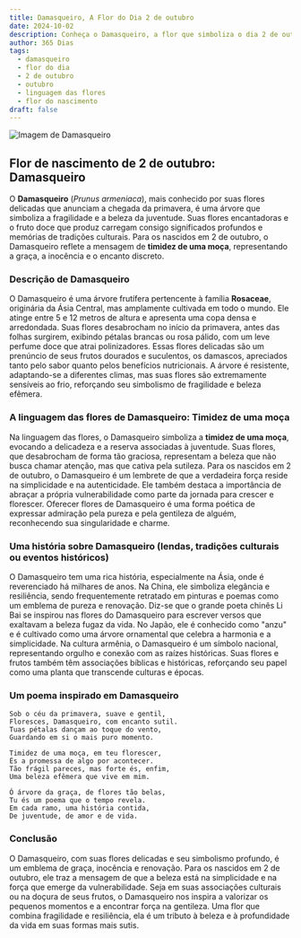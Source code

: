 ```yaml
---
title: Damasqueiro, A Flor do Dia 2 de outubro
date: 2024-10-02
description: Conheça o Damasqueiro, a flor que simboliza o dia 2 de outubro e seu significado 'Timidez de uma moça'. Explore a beleza e o simbolismo desta flor encantadora.
author: 365 Dias
tags:
  - damasqueiro
  - flor do dia
  - 2 de outubro
  - outubro
  - linguagem das flores
  - flor do nascimento
draft: false
---
```


![Imagem de Damasqueiro](https://cdn.pixabay.com/photo/2018/02/20/16/15/flowers-3168025_640.jpg#center)


## Flor de nascimento de 2 de outubro: Damasqueiro

O **Damasqueiro** (_Prunus armeniaca_), mais conhecido por suas flores delicadas que anunciam a chegada da primavera, é uma árvore que simboliza a fragilidade e a beleza da juventude. Suas flores encantadoras e o fruto doce que produz carregam consigo significados profundos e memórias de tradições culturais. Para os nascidos em 2 de outubro, o Damasqueiro reflete a mensagem de **timidez de uma moça**, representando a graça, a inocência e o encanto discreto.

### Descrição de Damasqueiro

O Damasqueiro é uma árvore frutífera pertencente à família **Rosaceae**, originária da Ásia Central, mas amplamente cultivada em todo o mundo. Ele atinge entre 5 e 12 metros de altura e apresenta uma copa densa e arredondada. Suas flores desabrocham no início da primavera, antes das folhas surgirem, exibindo pétalas brancas ou rosa pálido, com um leve perfume doce que atrai polinizadores. Essas flores delicadas são um prenúncio de seus frutos dourados e suculentos, os damascos, apreciados tanto pelo sabor quanto pelos benefícios nutricionais. A árvore é resistente, adaptando-se a diferentes climas, mas suas flores são extremamente sensíveis ao frio, reforçando seu simbolismo de fragilidade e beleza efêmera.

### A linguagem das flores de Damasqueiro: Timidez de uma moça

Na linguagem das flores, o Damasqueiro simboliza a **timidez de uma moça**, evocando a delicadeza e a reserva associadas à juventude. Suas flores, que desabrocham de forma tão graciosa, representam a beleza que não busca chamar atenção, mas que cativa pela sutileza. Para os nascidos em 2 de outubro, o Damasqueiro é um lembrete de que a verdadeira força reside na simplicidade e na autenticidade. Ele também destaca a importância de abraçar a própria vulnerabilidade como parte da jornada para crescer e florescer. Oferecer flores de Damasqueiro é uma forma poética de expressar admiração pela pureza e pela gentileza de alguém, reconhecendo sua singularidade e charme.

### Uma história sobre Damasqueiro (lendas, tradições culturais ou eventos históricos)

O Damasqueiro tem uma rica história, especialmente na Ásia, onde é reverenciado há milhares de anos. Na China, ele simboliza elegância e resiliência, sendo frequentemente retratado em pinturas e poemas como um emblema de pureza e renovação. Diz-se que o grande poeta chinês Li Bai se inspirou nas flores do Damasqueiro para escrever versos que exaltavam a beleza fugaz da vida. No Japão, ele é conhecido como "anzu" e é cultivado como uma árvore ornamental que celebra a harmonia e a simplicidade. Na cultura armênia, o Damasqueiro é um símbolo nacional, representando orgulho e conexão com as raízes históricas. Suas flores e frutos também têm associações bíblicas e históricas, reforçando seu papel como uma planta que transcende culturas e épocas.

### Um poema inspirado em Damasqueiro

```
Sob o céu da primavera, suave e gentil,  
Floresces, Damasqueiro, com encanto sutil.  
Tuas pétalas dançam ao toque do vento,  
Guardando em si o mais puro momento.  

Timidez de uma moça, em teu florescer,  
És a promessa de algo por acontecer.  
Tão frágil pareces, mas forte és, enfim,  
Uma beleza efêmera que vive em mim.  

Ó árvore da graça, de flores tão belas,  
Tu és um poema que o tempo revela.  
Em cada ramo, uma história contida,  
De juventude, de amor e de vida.  
```

### Conclusão

O Damasqueiro, com suas flores delicadas e seu simbolismo profundo, é um emblema de graça, inocência e renovação. Para os nascidos em 2 de outubro, ele traz a mensagem de que a beleza está na simplicidade e na força que emerge da vulnerabilidade. Seja em suas associações culturais ou na doçura de seus frutos, o Damasqueiro nos inspira a valorizar os pequenos momentos e a encontrar força na gentileza. Uma flor que combina fragilidade e resiliência, ela é um tributo à beleza e à profundidade da vida em suas formas mais sutis.